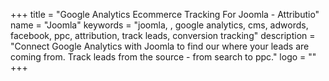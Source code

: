 +++
title = "Google Analytics Ecommerce Tracking For Joomla - Attributio"
name = "Joomla"
keywords = "joomla, , google analytics, cms, adwords, facebook, ppc, attribution, track leads, conversion tracking"
description = "Connect Google Analytics with Joomla to find our where your leads are coming from. Track leads from the source - from search to ppc."
logo = ""
+++
